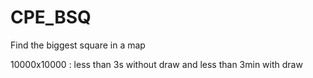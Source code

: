 # CPE_BSQ
Find the biggest square in a map

10000x10000 : less than 3s without draw and less than 3min with draw
